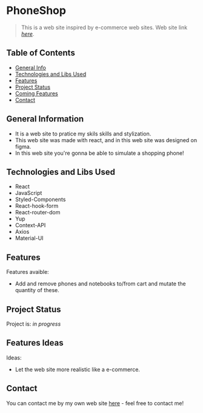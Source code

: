 # PhoneShop
> This is a web site inspired by e-commerce web sites.
> Web site link [_here_](https://phoneshop-eosin.vercel.app/).

## Table of Contents
* [General Info](#general-information)
* [Technologies and Libs Used](#technologies-and-libs-used)
* [Features](#features)
* [Project Status](#project-status)
* [Coming Features](#coming-features)
* [Contact](#contact)



## General Information
- It is a web site to pratice my skils skills and stylization. 
- This web site was made with react, and in this web site was designed on figma.
- In this web site you're gonna be able to simulate a shopping phone!


## Technologies and Libs Used
- React 
- JavaScript
- Styled-Components
- React-hook-form
- React-router-dom
- Yup
- Context-API
- Axios
- Material-UI


## Features
Features avaible:
- Add and remove phones and notebooks to/from cart and mutate the quantity of these.


## Project Status
Project is: _in progress_


## Features Ideas

Ideas:
- Let the web site more realistic like a e-commerce.


## Contact
You can contact me by my own web site [here](https://portifolio-p.vercel.app/#contact-me) - feel free to contact me!

